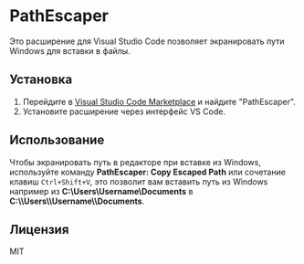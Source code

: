 # PathEscaper

Это расширение для Visual Studio Code позволяет экранировать пути Windows для вставки в файлы.

## Установка

1. Перейдите в [Visual Studio Code Marketplace](https://marketplace.visualstudio.com/vscode) и найдите "PathEscaper".
2. Установите расширение через интерфейс VS Code.

## Использование

Чтобы экранировать путь в редакторе при вставке из Windows, используйте команду **PathEscaper: Copy Escaped Path** или сочетание клавиш `Ctrl+Shift+V`, это позволит вам вставить путь из Windows например из **C:\Users\Username\Documents** в **C:\\\Users\\\Username\\\Documents**.

## Лицензия

MIT

